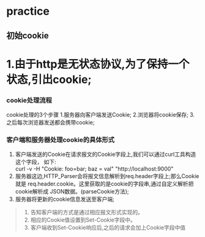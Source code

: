 practice
===================================
初始cookie
-----------------------------------
# 1.由于http是无状态协议,为了保持一个状态,引出cookie;
### cookie处理流程
cookie处理的3个步骤
1.服务器向客户端发送Cookie;
2.浏览器将cookie保存;
3.之后每次浏览器发送都会携带cookie;
### 客户端和服务器处理cookie的具体形式
1. 客户端发送的Cookie在请求报文的Cookie字段上,我们可以通过curl工具构造这个字段，
如下:<br />
curl -v -H "Cookie: foo=bar; baz = val" "http://localhost:9000"
2. 服务器这边,HTTP_Parser会将报文信息解析到req.header字段上;那么Cookie就是
req.header.cookie。这里获取的是cookie的字段串,通过自定义解析把cookie解析成
JSON数据。(parseCookie方法);<br>
3. 服务器将更新的cookie信息发送至客户端;
>  1. 告知客户端的方式是通过相应报文形式实现的。
>  2. 相应的Cookie值设置到Set-Cookie字段中。
>  3. 客户端收到Set-Cookie响应后,之后的请求会加上Cookie字段中值
			


